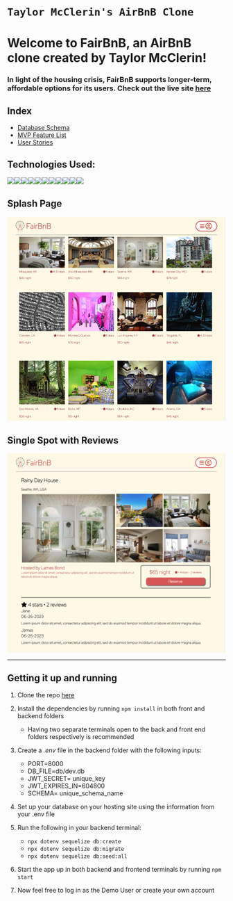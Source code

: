 # `Taylor McClerin's AirBnB Clone`

# Welcome to FairBnB, an AirBnB clone created by Taylor McClerin!

### In light of the housing crisis, FairBnB supports longer-term, affordable options for its users. Check out the live site [here](https://airbnb-clone-9dm1.onrender.com/)

## Index
* [Database Schema](https://github.com/taystacksattack/APIproject/wiki/Database-Schema)
* [MVP Feature List](https://github.com/taystacksattack/APIproject/wiki/MVP-Feature-List)
* [User Stories](https://github.com/taystacksattack/APIproject/wiki/User-Stories)



## Technologies Used:

<img src="https://img.shields.io/badge/JavaScript-323330?style=for-the-badge&logo=javascript&logoColor=F7DF1E" /><img src="https://img.shields.io/badge/Node.js-339933?style=for-the-badge&logo=nodedotjs&logoColor=white" /><img src="https://img.shields.io/badge/Express.js-000000?style=for-the-badge&logo=express&logoColor=white" /><img 
src="https://img.shields.io/badge/Sequelize-316192?style=for-the-badge&logo=Sequelize&logoColor=white" /><img src="https://img.shields.io/badge/PostgreSQL-316192?style=for-the-badge&logo=postgresql&logoColor=white" /><img src="https://img.shields.io/badge/HTML5-E34F26?style=for-the-badge&logo=html5&logoColor=white" /><img src="https://img.shields.io/badge/CSS3-1572B6?style=for-the-badge&logo=css3&logoColor=white" /><img src="https://img.shields.io/badge/React-20232A?style=for-the-badge&logo=react&logoColor=61DAFB" /><img src="https://img.shields.io/badge/Redux-593D88?style=for-the-badge&logo=redux&logoColor=white" /><img src="https://img.shields.io/badge/GitHub-100000?style=for-the-badge&logo=github&logoColor=white" /><img src="https://img.shields.io/badge/Render-darkgreen?style=for-the-badge&logo=Render&logoColor=white" />

## Splash Page

![splash](https://github.com/taystacksattack/APIproject/blob/main/SpashPage.jpg?raw=true)


## Single Spot with Reviews

![singleSpot](https://github.com/taystacksattack/APIproject/blob/main/SingleSpot.png?raw=true)

___________

## Getting it up and running 
1. Clone the repo [here](https://github.com/taystacksattack/APIproject.git)

2. Install the dependencies by running `npm install` in both front and backend folders
     * Having two separate terminals open to the back and front end folders respectively is recommended

3. Create a _.env_ file in the backend folder with the following inputs:
     * PORT=8000
     * DB_FILE=db/dev.db
     * JWT_SECRET= unique_key
     * JWT_EXPIRES_IN=604800
     * SCHEMA= unique_schema_name

3. Set up your database on your hosting site using the information from your .env file

4. Run the following in your backend terminal:
     * `npx dotenv sequelize db:create`
     * `npx dotenv sequelize db:migrate` 
     * `npx dotenv sequelize db:seed:all`

5. Start the app up in both backend and frontend terminals by running `npm start`

6. Now feel free to log in as the Demo User or create your own account
